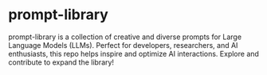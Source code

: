 # prompt-library
prompt-library is a collection of creative and diverse prompts for Large Language Models (LLMs). Perfect for developers, researchers, and AI enthusiasts, this repo helps inspire and optimize AI interactions. Explore and contribute to expand the library!
